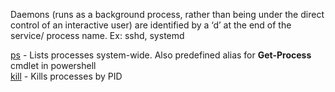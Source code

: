 
Daemons (runs as a background process, rather than being under the direct control of an interactive user) are identified by a ‘d’ at the end of the service/ process name. Ex: sshd, systemd  
  
  
  
[ps](ps.md) - Lists processes system-wide. Also predefined alias for **Get-Process** cmdlet in powershell  
[kill](Cmdline%20Tools.md#kill) - Kills processes by PID